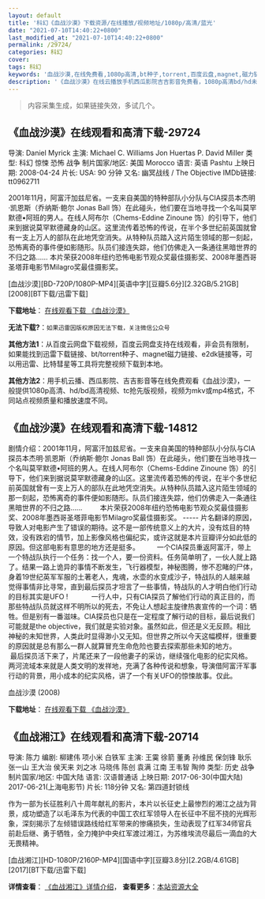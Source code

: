 ```yaml
---
layout: default
title: '科幻《血战沙漠》下载资源/在线播放/视频地址/1080p/高清/蓝光'
date: "2021-07-10T14:40:22+0800"
last_modified_at: "2021-07-10T14:40:22+0800"
permalink: /29724/
categories: 科幻
cover:
tags: 科幻
keywords: '血战沙漠,在线免费看,1080p高清,bt种子,torrent,百度云盘,magnet,磁力链,迅雷下载资源'
description: '《血战沙漠》在线云播放手机西瓜影院吉吉影音免费看，1080p高清bd/hd未删减完整版和tc抢先枪版，mkv/mp4格式，附带bt/torrent种子、magnet/磁力链、百度云盘、网盘资源迅雷下载链接'
---
```


>内容采集生成，如果链接失效，多试几个。


## 《血战沙漠》在线观看和高清下载-29724

导演: Daniel Myrick 主演: Michael C. Williams Jon Huertas P. David Miller 类型: 科幻 惊悚 恐怖 战争 制片国家/地区: 美国 Morocco 语言: 英语 Pashtu 上映日期: 2008-04-24 片长: USA: 90 分钟 又名: 幽冥战线 / The Objective IMDb链接: tt0962711

2001年11月，阿富汗加兹尼省。一支来自美国的特种部队小分队与CIA探员本杰明·凯恩斯（乔纳斯·鲍尔 Jonas Ball 饰）在此碰头，他们要在当地寻找一个名叫莫罕默德•阿班的男人。在线人阿布尔（Chems-Eddine Zinoune 饰）的引导下，他们来到据说莫罕默德藏身的山区。这里流传着恐怖的传说，在半个多世纪前英国就曾有一支上万人的部队在此地凭空消失。从特种队员踏入这片陌生领域的那一刻起，恐怖离奇的事件便如影随形。队员们接连失踪，他们仿佛走入一条通往黑暗世界的不归之路…… 本片荣获2008年纽约恐怖电影节观众奖最佳摄影奖、2008年墨西哥圣塔菲电影节Milagro奖最佳摄影奖。


[血战沙漠][BD-720P/1080P-MP4][英语中字][豆瓣5.6分][2.32GB/5.21GB][2008][BT下载/迅雷下载]

**下载地址**： [在线观看下载 《血战沙漠》](https://www.btdx8.com/torrent/xzsm_2008.html) 


**无法下载?**：`如果迅雷因版权原因无法下载，关注微信公众号 `

**其他方法1**：从百度云网盘下载视频，百度云网盘支持在线观看，非会员有限制，如果能找到迅雷下载链接、bt/torrent种子、magnet磁力链接、e2dk链接等，可以用迅雷、比特彗星等工具将完整视频下载到本地。

**其他方法2**：用手机云播、西瓜影院、吉吉影音等在线免费观看《血战沙漠》，一般提供1080p高清、hd/bd高清视频、tc抢先版视频，视频为mkv或mp4格式，不同站点视频质量和播放速度不同。


## 《血战沙漠》在线观看和高清下载-14812

剧情介绍：2001年11月，阿富汗加兹尼省。一支来自美国的特种部队小分队与CIA探员本杰明·凯恩斯（乔纳斯·鲍尔 Jonas Ball 饰）在此碰头，他们要在当地寻找一个名叫莫罕默德•阿班的男人。在线人阿布尔（Chems-Eddine Zinoune 饰）的引导下，他们来到据说莫罕默德藏身的山区。这里流传着恐怖的传说，在半个多世纪前英国就曾有一支上万人的部队在此地凭空消失。从特种队员踏入这片陌生领域的那一刻起，恐怖离奇的事件便如影随形。队员们接连失踪，他们仿佛走入一条通往黑暗世界的不归之路……  　　本片荣获2008年纽约恐怖电影节观众奖最佳摄影奖、2008年墨西哥圣塔菲电影节Milagro奖最佳摄影奖。 ----- 片名翻译的原因，导致人对电影产生了错误的期待。这不是一部传统意义上的大片，没有炫目的特效，没有跌宕的情节，加上影像风格也偏纪实，或许这就是本片豆瓣评分如此低的原因。但这部电影有意思的地方还是挺多。         一个CIA探员重返阿富汗，带上一个特战队执行一个任务：找一个人，要一份资料。任务简单明了，一伙人就上路了。结果一路上诡异的事情不断发生，飞行器模型，神秘图腾，惨不忍睹的尸体，身着19世纪英军军服的土著老人，鬼魂，水壶的水变成沙子，特战队的人越来越觉得事情非比寻常，直到最后探员才坦言了一些事情，特战队的人才明白他们行动的目标其实是UFO !            一行人中，只有CIA探员了解他们行动的真正目的，而那些特战队员就这样不明所以的死去，不免让人想起主旋律热衷宣传的一个词：牺牲。但是别有一番滋味。CIA探员也只是在一定程度了解行动的目标，最后说我们可能就是the objective，我们就是实验对象。虽然如此，但还是义无反顾。相比神秘的未知世界，人类此时显得渺小又无知。但世界之所以今天这幅模样，很重要的原因就是总有那么一群人就算冒充生命危险也要去探索那些未知的地方。        最后探员活下来了，片尾还来了一段他妻子的采访，继续强化电影的纪实风格。两河流域本来就是人类文明的发祥地，充满了各种传说和想象，导演借阿富汗军事行动的背景，用小成本的纪实风格，讲了一个有关UFO的惊悚故事。仅此。


血战沙漠 (2008)

**下载地址**： [在线观看下载 《血战沙漠》](https://www.btbtdy.me/btdy/dy5018.html) 


## 《血战湘江》在线观看和高清下载-20714

导演: 陈力 编剧: 柳建伟 项小米 白铁军 主演: 王霙 徐箭 董勇 孙维民 保剑锋 耿乐 张一山 王大治 侯天来 刘之冰 马晓伟 陈创 袁满 江南 王韦智 陶帅 类型: 历史 战争 制片国家/地区: 中国大陆 语言: 汉语普通话 上映日期: 2017-06-30(中国大陆) 2017-06-21(上海电影节) 片长: 118分钟 又名: 第四道封锁线

作为一部为长征胜利八十周年献礼的影片，本片以长征史上最惨烈的湘江之战为背景，成功塑造了以毛泽东为代表的中国工农红军领导人在长征中不屈不挠的光辉形象，深刻揭示了左倾错误路线给红军带来的惨痛损失，生动表现了红军34师官兵前赴后继、勇于牺牲，全力掩护中央红军渡过湘江，为苏维埃流尽最后一滴血的大无畏精神。


[血战湘江][HD-1080P/2160P-MP4][国语中字][豆瓣3.8分][2.2GB/4.61GB][2017][BT下载/迅雷下载]

**详情查看**： [《血战湘江》详情介绍](/movie/20714/)， **查看更多**：[本站资源大全](/movie/t/all/)

